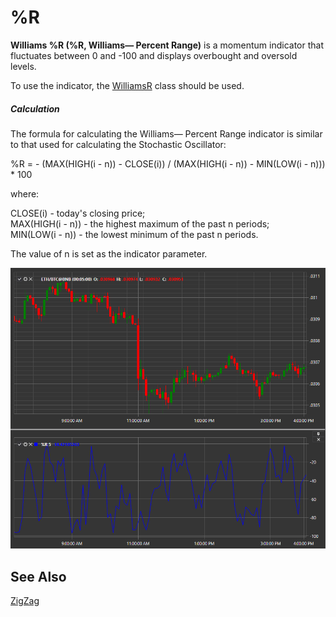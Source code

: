 # %R

**Williams %R (%R, Williams— Percent Range)** is a momentum indicator that fluctuates between 0 and -100 and displays overbought and oversold levels.

To use the indicator, the [WilliamsR](xref:StockSharp.Algo.Indicators.WilliamsR) class should be used.
##### Calculation
  
The formula for calculating the Williams— Percent Range indicator is similar to that used for calculating the Stochastic Oscillator:

%R = - (MAX(HIGH(i - n)) - CLOSE(i)) / (MAX(HIGH(i - n)) - MIN(LOW(i - n))) * 100  
  
where:
  
CLOSE(i) - today's closing price;  
MAX(HIGH(i - n)) - the highest maximum of the past n periods;  
MIN(LOW(i - n)) - the lowest minimum of the past n periods.  

The value of n is set as the indicator parameter.

![IndicatorWilliamsR](../../../../images/indicatorwilliamsr.png)

## See Also

[ZigZag](zigzag.md)
